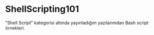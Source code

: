 # ShellScripting101
"Shell Script" kategorisi altında yayınladığım yazılarımdan Bash script örnekleri.
